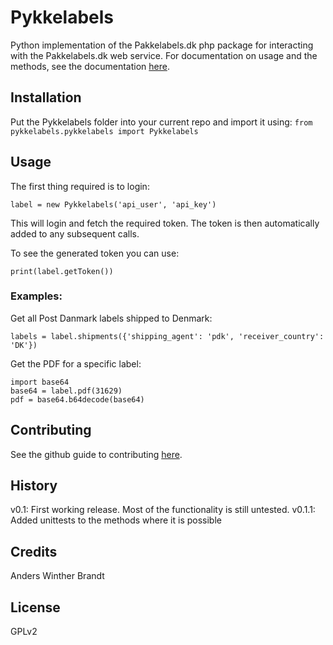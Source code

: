 # Pykkelabels

Python implementation of the Pakkelabels.dk php package for interacting with the Pakkelabels.dk web service.
For documentation on usage and the methods, see the documentation [here](https://www.pakkelabels.dk/integration/api/).

## Installation

Put the Pykkelabels folder into your current repo and import it using:
`from pykkelabels.pykkelabels import Pykkelabels`

## Usage

The first thing required is to login:
```
label = new Pykkelabels('api_user', 'api_key')
```

This will login and fetch the required token.
The token is then automatically added to any subsequent calls.

To see the generated token you can use:
```
print(label.getToken())
```

### Examples:
Get all Post Danmark labels shipped to Denmark:
```
labels = label.shipments({'shipping_agent': 'pdk', 'receiver_country': 'DK'})
```

Get the PDF for a specific label:
```
import base64
base64 = label.pdf(31629)
pdf = base64.b64decode(base64)
```

## Contributing

See the github guide to contributing [here](https://guides.github.com/activities/contributing-to-open-source/).

## History

v0.1: First working release. Most of the functionality is still untested.
v0.1.1: Added unittests to the methods where it is possible

## Credits

Anders Winther Brandt

## License

GPLv2